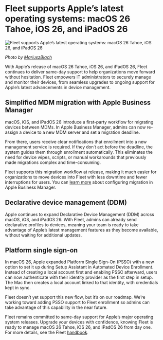 # Fleet supports Apple’s latest operating systems: macOS 26 Tahoe, iOS 26, and iPadOS 26 

![Fleet supports Apple’s latest operating systems: macOS 26 Tahoe, iOS 26, and iPadOS 26](..website/assets/images/articles/fleet-supports-macos-26-tahoe-ios-26-and-ipados-26.jpg)

_Photo by [MariuszBlach](https://www.istockphoto.com/photo/lake-tahoe-gm480641071-36497954)_

With Apple’s release of macOS 26 Tahoe, iOS 26, and iPadOS 26, Fleet continues to deliver same-day support to help organizations move forward without hesitation. Fleet empowers IT administrators to securely manage and monitor their devices, from seamless upgrades to ongoing support for Apple’s latest advancements in device management.

## Simplified MDM migration with Apple Business Manager

macOS, iOS, and iPadOS 26 introduce a first-party workflow for migrating devices between MDMs. In Apple Business Manager, admins can now re-assign a device to a new MDM server and set a migration deadline.

From there, users receive clear notifications that enrollment into a new management service is required. If they don’t act before the deadline, the system guides them through enrollment automatically. This eliminates the need for device wipes, scripts, or manual workarounds that previously made migrations complex and time-consuming.

Fleet supports this migration workflow at release, making it much easier for organizations to move devices into Fleet with less downtime and fewer interruptions for users. You can [learn more](https://support.apple.com/guide/deployment/migrate-managed-devices-dep4acb2aa44/web) about configuring migration in Apple Business Manager.

## Declarative device management (DDM)

Apple continues to expand Declarative Device Management (DDM) across macOS, iOS, and iPadOS 26. With Fleet, admins can already send declarative profiles to devices, meaning your team is ready to take advantage of Apple’s latest management features as they become available, without waiting for additional updates.

## Platform single sign-on

In macOS 26, Apple expanded Platform Single Sign-On (PSSO) with a new option to set it up during Setup Assistant in Automated Device Enrollment. Instead of creating a local account first and enabling PSSO afterward, users can now authenticate with their identity provider as the first step in setup. The Mac then creates a local account linked to that identity, with credentials kept in sync.

Fleet doesn’t yet support this new flow, but it’s on our roadmap. We’re working toward adding PSSO support to Fleet enrollment so admins can take advantage of this capability in the near future.

Fleet remains committed to same-day support for Apple’s major operating system releases. Upgrade your devices with confidence, knowing Fleet is ready to manage macOS 26 Tahoe, iOS 26, and iPadOS 26 from day one. For more details, see the Fleet [handbook](https://fleetdm.com/handbook).

<meta name="category" value="announcements">
<meta name="authorFullName" value="Andrey Kizimenko">
<meta name="authorGitHubUsername" value="AndreyKizimenko">
<meta name="publishedOn" value="2025-09-__">
<meta name="articleTitle" value="Fleet supports Apple’s latest operating systems: macOS 26 Tahoe, iOS 26, and iPadOS 26">
<meta name="articleImageUrl" value="..website/assets/images/articles/fleet-supports-macos-26-tahoe-ios-26-and-ipados-26.jpg">
<meta name="description" value="Fleet is pleased to announce full support for macOS 26 Tahoe, iOS 26, and iPadOS 26.">

